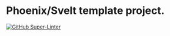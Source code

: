 # Phoenix/Svelt template project.

[![GitHub Super-Linter](https://github.com/calebgasser/pheonix-svelte-template/workflows/Lint/badge.svg)](https://github.com/marketplace/actions/super-linter)
